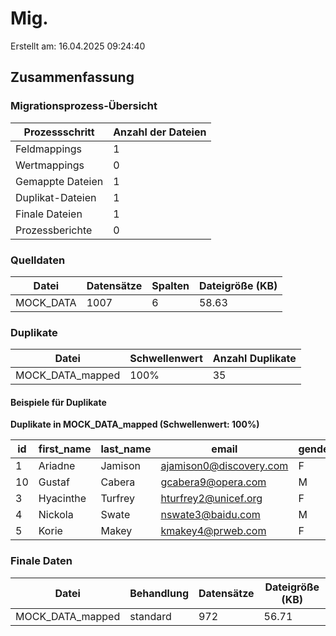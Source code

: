 # Mig. 
Erstellt am: 16.04.2025 09:24:40

## Zusammenfassung

### Migrationsprozess-Übersicht

| Prozessschritt | Anzahl der Dateien |
|---------------|-------------------|
| Feldmappings | 1 |
| Wertmappings | 0 |
| Gemappte Dateien | 1 |
| Duplikat-Dateien | 1 |
| Finale Dateien | 1 |
| Prozessberichte | 0 |

### Quelldaten

| Datei | Datensätze | Spalten | Dateigröße (KB) |
|-------|------------|---------|-----------------|
| MOCK_DATA | 1007 | 6 | 58.63 |

### Duplikate

| Datei | Schwellenwert | Anzahl Duplikate |
|-------|--------------|------------------|
| MOCK_DATA_mapped | 100% | 35 |

#### Beispiele für Duplikate

**Duplikate in MOCK_DATA_mapped (Schwellenwert: 100%)**

| id | first_name | last_name | email | gender | ip_address | similarity_score |
|---|---|---|---|---|---|---|
| 1 | Ariadne | Jamison | ajamison0@discovery.com | F | 98.129.227.154 | 100.0 |
| 10 | Gustaf | Cabera | gcabera9@opera.com | M | 182.75.70.247 | 100.0 |
| 3 | Hyacinthe | Turfrey | hturfrey2@unicef.org | F | 148.89.58.69 | 100.0 |
| 4 | Nickola | Swate | nswate3@baidu.com | M | 93.24.165.30 | 100.0 |
| 5 | Korie | Makey | kmakey4@prweb.com | F | 161.86.101.16 | 100.0 |

### Finale Daten

| Datei | Behandlung | Datensätze | Dateigröße (KB) |
|-------|------------|------------|-----------------|
| MOCK_DATA_mapped | standard | 972 | 56.71 |
